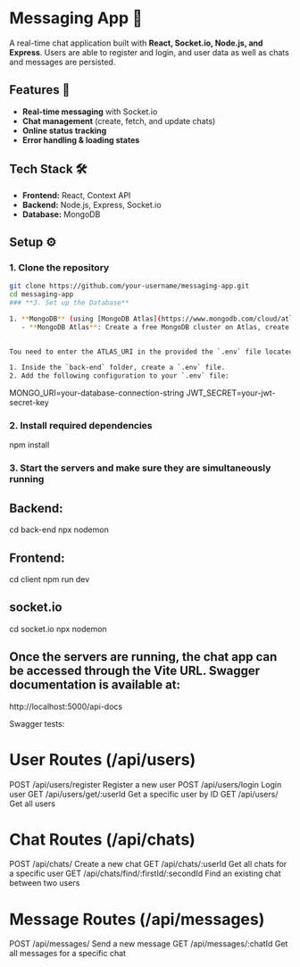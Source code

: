 # Messaging App 💬

A real-time chat application built with **React, Socket.io, Node.js, and Express**. Users are able to register and login, and user data as well as chats and messages are persisted.

## Features 🚀
- **Real-time messaging** with Socket.io
- **Chat management** (create, fetch, and update chats)
- **Online status tracking**
- **Error handling & loading states**

## Tech Stack 🛠️
- **Frontend:** React, Context API
- **Backend:** Node.js, Express, Socket.io
- **Database:** MongoDB

## Setup ⚙️


### **1. Clone the repository**
```sh
git clone https://github.com/your-username/messaging-app.git
cd messaging-app
### **3. Set up the Database**

1. **MongoDB** (using [MongoDB Atlas](https://www.mongodb.com/cloud/atlas) for cloud DB or a local MongoDB setup):
   - **MongoDB Atlas**: Create a free MongoDB cluster on Atlas, create a database, and note down the connection string (this will be used in the next step).

   
Tou need to enter the ATLAS_URI in the provided the `.env` file located in the **backend** directory.

1. Inside the `back-end` folder, create a `.env` file.
2. Add the following configuration to your `.env` file:
   ```
   MONGO_URI=your-database-connection-string
   JWT_SECRET=your-jwt-secret-key
### **2. Install required dependencies**
npm install

### **3. Start the servers and make sure they are simultaneously running**

## Backend:

cd back-end
npx nodemon

## Frontend:

cd client
npm run dev

## socket.io

cd socket.io
npx nodemon




## Once the servers are running, the chat app can be accessed through the Vite URL. Swagger documentation is available at:

http://localhost:5000/api-docs


Swagger tests:

# User Routes (/api/users)
POST	/api/users/register	Register a new user
POST	/api/users/login	Login user
GET	/api/users/get/:userId	Get a specific user by ID
GET	/api/users/	Get all users

# Chat Routes (/api/chats)
POST	/api/chats/	Create a new chat
GET	/api/chats/:userId	Get all chats for a specific user
GET	/api/chats/find/:firstId/:secondId	Find an existing chat between two users

# Message Routes (/api/messages)

POST	/api/messages/	Send a new message
GET	/api/messages/:chatId	Get all messages for a specific chat
